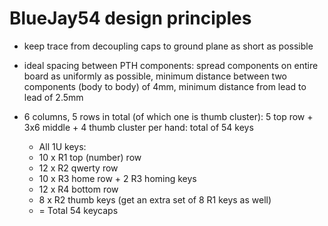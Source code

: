 # BlueJay54 design principles

- keep trace from decoupling caps to ground plane as short as possible
- ideal spacing between PTH components: spread components on entire board as uniformly as possible, minimum distance between two components (body to body) of 4mm, minimum distance from lead to lead of 2.5mm

- 6 columns, 5 rows in total (of which one is thumb cluster): 5 top row + 3x6 middle + 4 thumb cluster per hand: total of 54 keys
	+ All 1U keys:
	+ 10 x R1 top (number) row
	+ 12 x R2 qwerty row
	+ 10 x R3 home row + 2 R3 homing keys
	+ 12 x R4 bottom row
	+ 8 x R2 thumb keys (get an extra set of 8 R1 keys as well)
	+ = Total 54 keycaps